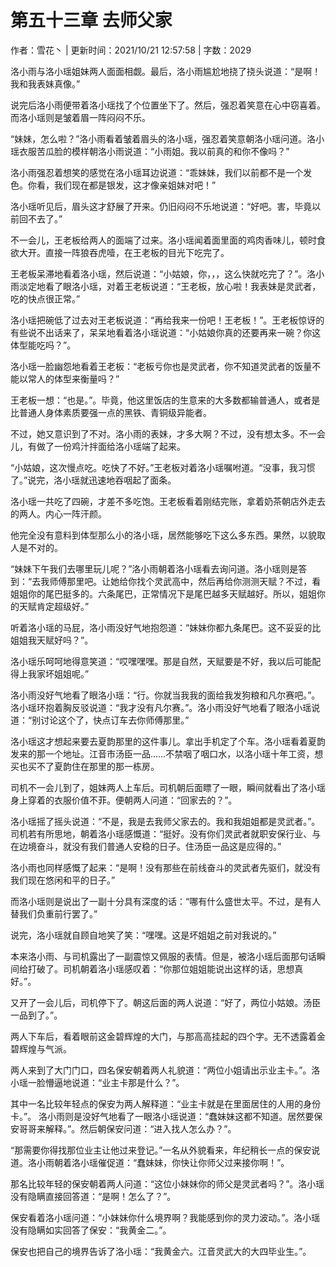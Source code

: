 # 第五十三章 去师父家

作者：雪花丶 | 更新时间：2021/10/21 12:57:58 | 字数：2029

洛小雨与洛小瑶姐妹两人面面相觑。最后，洛小雨尴尬地挠了挠头说道：“是啊！我和我表妹真像。”

说完后洛小雨便带着洛小瑶找了个位置坐下了。然后，强忍着笑意在心中窃喜着。而洛小瑶则是皱着眉一阵闷闷不乐。

“妹妹，怎么啦？”洛小雨看着皱着眉头的洛小瑶，强忍着笑意朝洛小瑶问道。洛小瑶衣服苦瓜脸的模样朝洛小雨说道：“小雨姐。我以前真的和你不像吗？”

洛小雨强忍着想笑的感觉在洛小瑶耳边说道：“乖妹妹，我们以前都不是一个发色。你看，我们现在都是银发，这才像亲姐妹对吧！”

洛小瑶听见后，眉头这才舒展了开来。仍旧闷闷不乐地说道：“好吧。害，毕竟以前回不去了。”

不一会儿，王老板给两人的面端了过来。洛小瑶闻着面里面的鸡肉香味儿，顿时食欲大开。直接一阵狼吞虎噎，在王老板的目光下吃完了。

王老板呆滞地看着洛小瑶，然后说道：“小姑娘，你，，，这么快就吃完了？”。洛小雨淡定地看了眼洛小瑶，对着王老板说道：“王老板，放心啦！我表妹是灵武者，吃的快点很正常。”

洛小瑶把碗低了过去对王老板说道：“再给我来一份吧！王老板！”。王老板惊讶的有些说不出话来了，呆呆地看着洛小瑶说道：“小姑娘你真的还要再来一碗？你这体型能吃吗？”。

洛小瑶一脸幽怨地看着王老板：“老板亏你也是灵武者，你不知道灵武者的饭量不能以常人的体型来衡量吗？”

王老板一想：“也是。”。毕竟，他这里饭店的生意来的大多数都输普通人，或者是比普通人身体素质要强一点的黑铁、青铜级异能者。

不过，她又意识到了不对。洛小雨的表妹，才多大啊？不过，没有想太多。不一会儿，有做了一份鸡汁拌面给洛小瑶端了起来。

“小姑娘，这次慢点吃。吃快了不好。”王老板对着洛小瑶嘱咐道。“没事，我习惯了。”说完，洛小瑶就迅速地吞咽起了面条。

洛小瑶一共吃了四碗，才差不多吃饱。王老板看着刚结完账，拿着奶茶朝店外走去的两人。内心一阵汗颜。

他完全没有意料到体型那么小的洛小瑶，居然能够吃下这么多东西。果然，以貌取人是不对的。

“妹妹下午我们去哪里玩儿呢？”洛小雨朝着洛小瑶看去询问道。洛小瑶则是答到：“去我师傅那里吧。让她给你找个灵武高中，然后再给你测测天赋？不过，看姐姐你的尾巴挺多的。六条尾巴，正常情况下是尾巴越多天赋越好。所以，姐姐你的天赋肯定超级好。”

听着洛小瑶的马屁，洛小雨没好气地抱怨道：“妹妹你都九条尾巴。这不妥妥的比姐姐我天赋好吗？”。

洛小瑶乐呵呵地得意笑道：“哎嘿嘿嘿。那是自然，天赋要是不好，我以后可能配得上我家坏姐姐呢。”

洛小雨没好气地看了眼洛小瑶：“行。你就当我我的面给我发狗粮和凡尔赛吧。”。洛小瑶环抱着胸反驳说道：“我才没有凡尔赛。”。洛小雨没好气地看了眼洛小瑶说道：“别讨论这个了，快点订车去你师傅那里。”

洛小瑶这才想起来要去夏韵那里的这件事儿。拿出手机定了个车。洛小瑶看着夏韵发来的那一个地址。江音市汤臣一品……不禁咽了咽口水，以洛小瑶十年工资，想买也买不了夏韵住在那里的那一栋房。

司机不一会儿到了，姐妹两人上车后。司机朝后面瞟了一眼，瞬间就看出了洛小瑶身上穿着的衣服价值不菲。便朝两人问道：“回家去的？”。

洛小瑶摇了摇头说道：“不是，我是去我师父家去的。我和我姐姐都是灵武者。”。司机若有所思地，朝着洛小瑶感慨道：“挺好。没有你们灵武者就职安保行业、与在边境奋斗，就没有我们普通人安稳的日子。住汤臣一品这是应得的。”

洛小雨也同样感慨了起来：“是啊！没有那些在前线奋斗的灵武者先驱们，就没有我们现在悠闲和平的日子。”

而洛小瑶则是说出了一副十分具有深度的话：“哪有什么盛世太平。不过，是有人替我们负重前行罢了。”

说完，洛小瑶就自顾自地笑了笑：“嘿嘿。这是坏姐姐之前对我说的。”

本来洛小雨、与司机露出了一副震惊又佩服的表情。但是，被洛小瑶后面那句话瞬间给打破了。司机朝着洛小瑶感叹着：“你那位姐姐能说出这样的话，思想真好。”。

又开了一会儿后，司机停下了。朝这后面的两人说道：“好了，两位小姑娘。汤臣一品到了。”。

两人下车后，看着眼前这金碧辉煌的大门，与那高高挂起的四个字。无不透露着金碧辉煌与气派。

两人来到了大门门口，四名保安朝着两人礼貌道：“两位小姐请出示业主卡。”。洛小瑶一脸懵逼地说道：“业主卡那是什么？”。

其中一名比较年轻点的保安为两人解释道：“业主卡就是在里面居住的人用的身份卡。”。	洛小雨则是没好气地看了一眼洛小瑶说道：“蠢妹妹这都不知道。居然要保安哥哥来解释。”。然后朝保安问道：“进入找人怎么办？”。

“那需要你得找那位业主让他过来登记。”一名从外貌看来，年纪稍长一点的保安说道。洛小雨朝着洛小瑶催促道：“蠢妹妹，你快让你师父过来接你啊！”。

那名比较年轻的保安朝着两人问道：“这位小妹妹你的师父是灵武者吗？”。洛小瑶没有隐瞒直接回答道：“是啊！怎么了？”。

保安看着洛小瑶问道：“小妹妹你什么境界啊？我能感到你的灵力波动。”。洛小瑶没有隐瞒如实回答了保安：“我黄金二。”。

保安也把自己的境界告诉了洛小瑶：“我黄金六。江音灵武大的大四毕业生。”。

